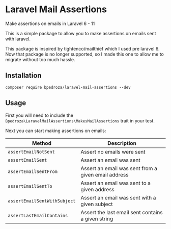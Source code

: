 # Laravel Mail Assertions
Make assertions on emails in Laravel 6 - 11

This is a simple package to allow you to make assertions on emails sent with laravel.

This package is inspired by tightenco/mailthief which I used pre laravel 6. Now that
package is no longer supported, so I made this one to allow me to migrate without too
much hassle.

## Installation

`composer require bpedroza/laravel-mail-assertions --dev`

## Usage

First you will need to include the `Bpedroza\LaravelMailAssertions\MakesMailAssertions` trait
in your test.

Next you can start making assertions on emails:

| Method | Description |
| ------ | ----------- |
| `assertEmailNotSent` | Assert no emails were sent |
| `assertEmailSent` | Assert an email was sent |
| `assertEmailSentFrom` | Assert an email was sent from a given email address |
| `assertEmailSentTo` | Assert an email was sent to a given address |
| `assertEmailSentWithSubject` | Assert an email was sent with a given subject |
| `assertLastEmailContains` | Assert the last email sent contains a given string |
